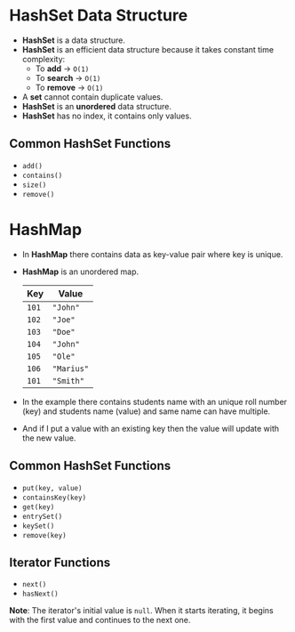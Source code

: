 # HashSet Data Structure

- **HashSet** is a data structure.
- **HashSet** is an efficient data structure because it takes constant time complexity:
    - To **add** -> `O(1)`
    - To **search** -> `O(1)`
    - To **remove** -> `O(1)`
- A **set** cannot contain duplicate values.
- **HashSet** is an **unordered** data structure.
- **HashSet** has no index, it contains only values.

## Common HashSet Functions

- `add()`
- `contains()`
- `size()`
- `remove()`

# HashMap
- In **HashMap** there contains data as key-value pair where key is unique.
- **HashMap** is an unordered map.

  | **Key** | **Value**  |
  |---------|------------|
  | `101`   | `"John"`   |
  | `102`   | `"Joe"`    |
  | `103`   | `"Doe"`    |
  | `104`   | `"John"`   |
  | `105`   | `"Ole"`    |
  | `106`   | `"Marius"` |
  | `101`   | `"Smith"`  |

- In the example there contains students name with an unique roll number (key) and students name (value) and same name can have multiple.
- And if I put a value with an existing key then the value will update with the new value.

## Common HashSet Functions
- `put(key, value)`
- `containsKey(key)`
- `get(key)`
- `entrySet()` 
- `keySet()` 
- `remove(key)` 

## Iterator Functions

- `next()`
- `hasNext()`

**Note**: The iterator's initial value is `null`. When it starts iterating, it begins with the first value and continues to the next one.
